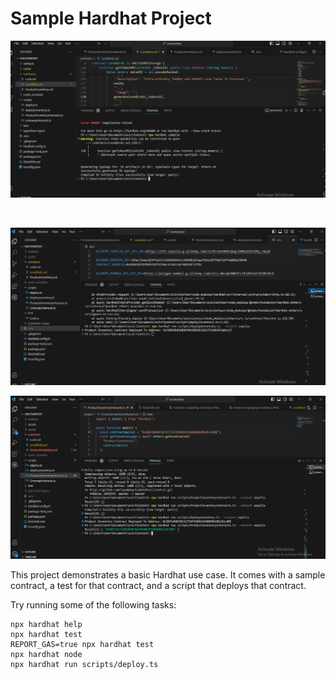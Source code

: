 # Sample Hardhat Project

![Alt Text](./assets/images/Eviction-Compiling-Contracts.PNG)

<br/>

![Alt Text](./assets/images/Eviction-Deploying-Inventory.PNG)

![Alt Text](./assets/images/Eviction-getAllEmployees.PNG)


This project demonstrates a basic Hardhat use case. It comes with a sample contract, a test for that contract, and a script that deploys that contract.

Try running some of the following tasks:

```shell
npx hardhat help
npx hardhat test
REPORT_GAS=true npx hardhat test
npx hardhat node
npx hardhat run scripts/deploy.ts
```

